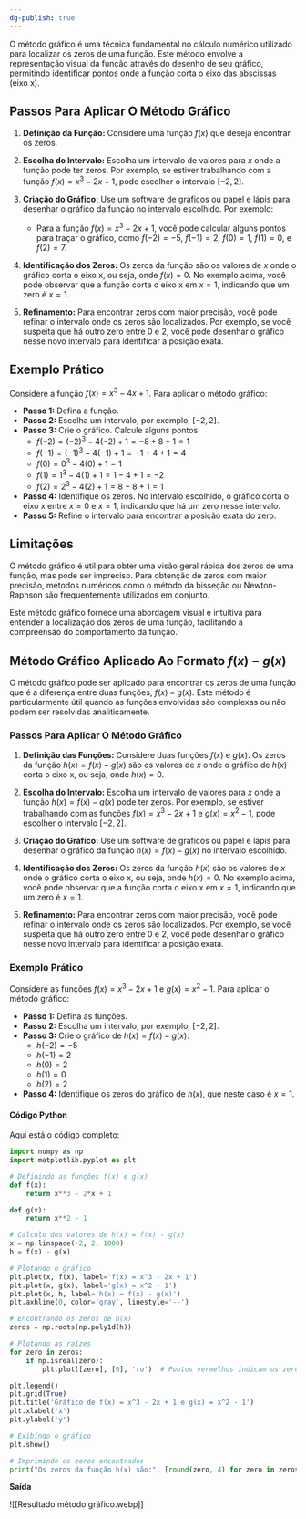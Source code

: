 ```yaml
---
dg-publish: true
---
```


O método gráfico é uma técnica fundamental no cálculo numérico utilizado para localizar os zeros de uma função. Este método envolve a representação visual da função através do desenho de seu gráfico, permitindo identificar pontos onde a função corta o eixo das abscissas (eixo x).

## Passos Para Aplicar O Método Gráfico

1. **Definição da Função:**
   Considere uma função $f(x)$ que deseja encontrar os zeros.

2. **Escolha do Intervalo:**
   Escolha um intervalo de valores para $x$ onde a função pode ter zeros. Por exemplo, se estiver trabalhando com a função $f(x) = x^3 - 2x + 1$, pode escolher o intervalo $[-2, 2]$.

3. **Criação do Gráfico:**
   Use um software de gráficos ou papel e lápis para desenhar o gráfico da função no intervalo escolhido. Por exemplo:
   - Para a função $f(x) = x^3 - 2x + 1$, você pode calcular alguns pontos para traçar o gráfico, como $f(-2) = -5$, $f(-1) = 2$, $f(0) = 1$, $f(1) = 0$, e $f(2) = 7$.

4. **Identificação dos Zeros:**
   Os zeros da função são os valores de $x$ onde o gráfico corta o eixo x, ou seja, onde $f(x) = 0$. No exemplo acima, você pode observar que a função corta o eixo x em $x = 1$, indicando que um zero é $x = 1$.

5. **Refinamento:**
   Para encontrar zeros com maior precisão, você pode refinar o intervalo onde os zeros são localizados. Por exemplo, se você suspeita que há outro zero entre $0$ e $2$, você pode desenhar o gráfico nesse novo intervalo para identificar a posição exata.

## Exemplo Prático

Considere a função $f(x) = x^3 - 4x + 1$. Para aplicar o método gráfico:

- **Passo 1:** Defina a função.
- **Passo 2:** Escolha um intervalo, por exemplo, $[-2, 2]$.
- **Passo 3:** Crie o gráfico. Calcule alguns pontos:
  - $f(-2) = (-2)^3 - 4(-2) + 1 = -8 + 8 + 1 = 1$
  - $f(-1) = (-1)^3 - 4(-1) + 1 = -1 + 4 + 1 = 4$
  - $f(0) = 0^3 - 4(0) + 1 = 1$
  - $f(1) = 1^3 - 4(1) + 1 = 1 - 4 + 1 = -2$
  - $f(2) = 2^3 - 4(2) + 1 = 8 - 8 + 1 = 1$
- **Passo 4:** Identifique os zeros. No intervalo escolhido, o gráfico corta o eixo x entre $x = 0$ e $x = 1$, indicando que há um zero nesse intervalo.
- **Passo 5:** Refine o intervalo para encontrar a posição exata do zero.

## Limitações

O método gráfico é útil para obter uma visão geral rápida dos zeros de uma função, mas pode ser impreciso. Para obtenção de zeros com maior precisão, métodos numéricos como o método da bisseção ou Newton-Raphson são frequentemente utilizados em conjunto.

Este método gráfico fornece uma abordagem visual e intuitiva para entender a localização dos zeros de uma função, facilitando a compreensão do comportamento da função.

## Método Gráfico Aplicado Ao Formato $f(x) - g(x)$

O método gráfico pode ser aplicado para encontrar os zeros de uma função que é a diferença entre duas funções, $f(x) - g(x)$. Este método é particularmente útil quando as funções envolvidas são complexas ou não podem ser resolvidas analiticamente.

### Passos Para Aplicar O Método Gráfico

1. **Definição das Funções:**
   Considere duas funções $f(x)$ e $g(x)$. Os zeros da função $h(x) = f(x) - g(x)$ são os valores de $x$ onde o gráfico de $h(x)$ corta o eixo x, ou seja, onde $h(x) = 0$.

2. **Escolha do Intervalo:**
   Escolha um intervalo de valores para $x$ onde a função $h(x) = f(x) - g(x)$ pode ter zeros. Por exemplo, se estiver trabalhando com as funções $f(x) = x^3 - 2x + 1$ e $g(x) = x^2 - 1$, pode escolher o intervalo $[-2, 2]$.

3. **Criação do Gráfico:**
   Use um software de gráficos ou papel e lápis para desenhar o gráfico da função $h(x) = f(x) - g(x)$ no intervalo escolhido.

4. **Identificação dos Zeros:**
   Os zeros da função $h(x)$ são os valores de $x$ onde o gráfico corta o eixo x, ou seja, onde $h(x) = 0$. No exemplo acima, você pode observar que a função corta o eixo x em $x = 1$, indicando que um zero é $x = 1$.

5. **Refinamento:**
   Para encontrar zeros com maior precisão, você pode refinar o intervalo onde os zeros são localizados. Por exemplo, se você suspeita que há outro zero entre $0$ e $2$, você pode desenhar o gráfico nesse novo intervalo para identificar a posição exata.

### Exemplo Prático

Considere as funções $f(x) = x^3 - 2x + 1$ e $g(x) = x^2 - 1$. Para aplicar o método gráfico:

- **Passo 1:** Defina as funções.
- **Passo 2:** Escolha um intervalo, por exemplo, $[-2, 2]$.
- **Passo 3:** Crie o gráfico de $h(x) = f(x) - g(x)$:
  - $h(-2) = -5$
  - $h(-1) = 2$
  - $h(0) = 2$
  - $h(1) = 0$
  - $h(2) = 2$
- **Passo 4:** Identifique os zeros do gráfico de $h(x)$, que neste caso é $x = 1$.

#### Código Python

Aqui está o código completo:

```python
import numpy as np
import matplotlib.pyplot as plt

# Definindo as funções f(x) e g(x)
def f(x):
    return x**3 - 2*x + 1

def g(x):
    return x**2 - 1

# Cálculo dos valores de h(x) = f(x) - g(x)
x = np.linspace(-2, 2, 1000)
h = f(x) - g(x)

# Plotando o gráfico
plt.plot(x, f(x), label='f(x) = x^3 - 2x + 1')
plt.plot(x, g(x), label='g(x) = x^2 - 1')
plt.plot(x, h, label='h(x) = f(x) - g(x)')
plt.axhline(0, color='gray', linestyle='--')

# Encontrando os zeros de h(x)
zeros = np.roots(np.poly1d(h))

# Plotando as raízes
for zero in zeros:
    if np.isreal(zero):
        plt.plot([zero], [0], 'ro')  # Pontos vermelhos indicam os zeros

plt.legend()
plt.grid(True)
plt.title('Gráfico de f(x) = x^3 - 2x + 1 e g(x) = x^2 - 1')
plt.xlabel('x')
plt.ylabel('y')

# Exibindo o gráfico
plt.show()

# Imprimindo os zeros encontrados
print("Os zeros da função h(x) são:", [round(zero, 4) for zero in zeros])
```

**Saída**

![[Resultado método gráfico.webp]]
